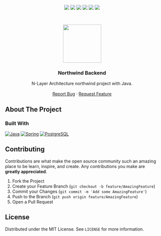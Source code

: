 <p align="center">
  <a href="https://github.com/EsraOzdogan/Northwind/graphs/contributors"><img src="https://img.shields.io/github/contributors/EsraOzdogan/Northwind.svg?style=for-the-badge"></a>
  <a href="https://github.com/EsraOzdogan/Northwind/network/members"><img src="https://img.shields.io/github/forks/EsraOzdogan/Northwind.svg?style=for-the-badge"></a>
  <a href="https://github.com/EsraOzdogan/Northwind/stargazers"><img src="https://img.shields.io/github/stars/EsraOzdogan/Northwind.svg?style=for-the-badge"></a>
  <a href="https://github.com/EsraOzdogan/Northwind/issues"><img src="https://img.shields.io/github/issues/EsraOzdogan/Northwind.svg?style=for-the-badge"></a>
  <a href="https://github.com/EsraOzdogan/Northwind/blob/master/LICENSE"><img src="https://img.shields.io/github/license/EsraOzdogan/Northwind.svg?style=for-the-badge"></a>
  <a href="https://www.linkedin.com/in/esraozdogan/"><img src="https://img.shields.io/badge/-LinkedIn-black.svg?style=for-the-badge&logo=linkedin&colorB=555"></a>
</p>
<br />

<p align="center">
  <a href="https://github.com/EsraOzdogan/Northwind"><img src="https://user-images.githubusercontent.com/53148314/117860940-8a011800-b299-11eb-82ee-54fa0c7a9c3a.png" height="125"></a>
  <h3 align="center">Northwind Backend</h3>
  <p align="center">
    N-Layer Architecture northwind project with Java.
    <br />
    <br />
    <a href="https://github.com/EsraOzdogan/Northwind/issues">Report Bug</a>
    ·
    <a href="https://github.com/EsraOzdogan/Northwind/issues">Request Feature</a>
  </p>
</p>

## About The Project

### Built With

[![Java](https://img.shields.io/badge/Java-ED8B00?style=for-the-badge&logo=java&logoColor=white)](https://www.java.com/)
[![Spring](https://img.shields.io/badge/Spring-6DB33F?style=for-the-badge&logo=spring&logoColor=white)](https://spring.io/)
[![PostgreSQL](https://img.shields.io/badge/PostgreSQL-316192?style=for-the-badge&logo=postgresql&logoColor=white)](https://www.postgresql.org/)

## Contributing

Contributions are what make the open source community such an amazing place to be learn, inspire, and create. Any contributions you make are **greatly appreciated**.

1. Fork the Project
2. Create your Feature Branch (`git checkout -b feature/AmazingFeature`)
3. Commit your Changes (`git commit -m 'Add some AmazingFeature'`)
4. Push to the Branch (`git push origin feature/AmazingFeature`)
5. Open a Pull Request

## License

Distributed under the MIT License. See `LICENSE` for more information.

